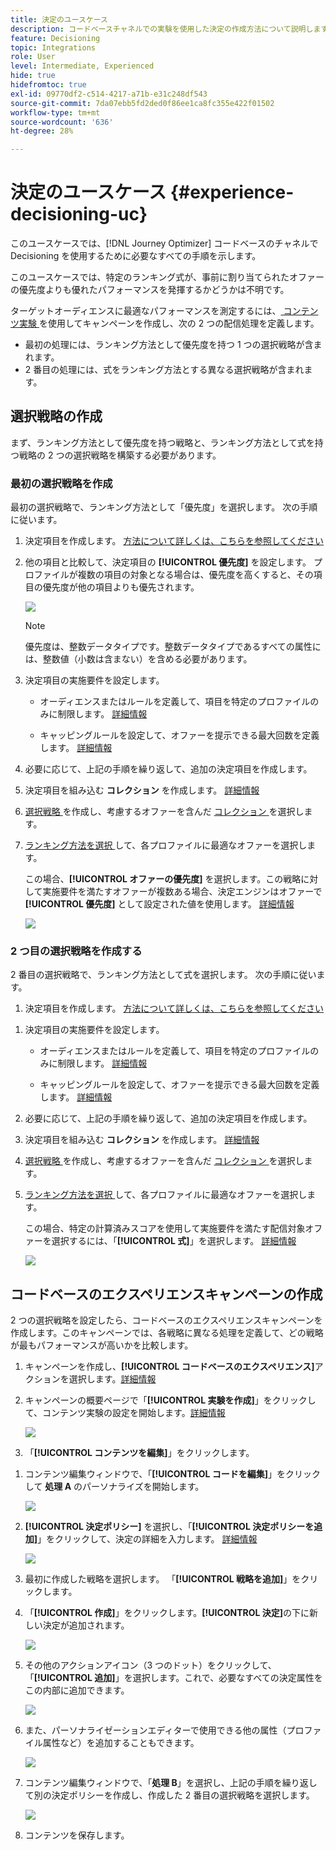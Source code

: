 ```yaml
---
title: 決定のユースケース
description: コードベースチャネルでの実験を使用した決定の作成方法について説明します。
feature: Decisioning
topic: Integrations
role: User
level: Intermediate, Experienced
hide: true
hidefromtoc: true
exl-id: 09770df2-c514-4217-a71b-e31c248df543
source-git-commit: 7da07ebb5fd2ded0f86ee1ca8fc355e422f01502
workflow-type: tm+mt
source-wordcount: '636'
ht-degree: 28%

---
```


# 決定のユースケース {#experience-decisioning-uc}

このユースケースでは、[!DNL Journey Optimizer] コードベースのチャネルで Decisioning を使用するために必要なすべての手順を示します。

<!--In this use case, you create a campaign where you define two delivery treatments - each containing a different decision policy in order to measure which one performs best for your target audience.-->

このユースケースでは、特定のランキング式が、事前に割り当てられたオファーの優先度よりも優れたパフォーマンスを発揮するかどうかは不明です。

ターゲットオーディエンスに最適なパフォーマンスを測定するには、[ コンテンツ実験 ](../content-management/content-experiment.md) を使用してキャンペーンを作成し、次の 2 つの配信処理を定義します。

<!--Set up the experiment such that:-->

* 最初の処理には、ランキング方法として優先度を持つ 1 つの選択戦略が含まれます。
* 2 番目の処理には、式をランキング方法とする異なる選択戦略が含まれます。

## 選択戦略の作成

まず、ランキング方法として優先度を持つ戦略と、ランキング方法として式を持つ戦略の 2 つの選択戦略を構築する必要があります。

### 最初の選択戦略を作成

最初の選択戦略で、ランキング方法として「優先度」を選択します。 次の手順に従います。

1. 決定項目を作成します。 [方法について詳しくは、こちらを参照してください](items.md)

1. 他の項目と比較して、決定項目の **[!UICONTROL 優先度]** を設定します。 プロファイルが複数の項目の対象となる場合は、優先度を高くすると、その項目の優先度が他の項目よりも優先されます。

   ![](assets/exd-uc-item-priority.png)

   >[!NOTE]
   >
   >優先度は、整数データタイプです。整数データタイプであるすべての属性には、整数値（小数は含まない）を含める必要があります。

1. 決定項目の実施要件を設定します。

   * オーディエンスまたはルールを定義して、項目を特定のプロファイルのみに制限します。 [詳細情報](items.md#eligibility)

   * キャッピングルールを設定して、オファーを提示できる最大回数を定義します。 [詳細情報](items.md#capping)

1. 必要に応じて、上記の手順を繰り返して、追加の決定項目を作成します。

1. 決定項目を組み込む **コレクション** を作成します。 [詳細情報](collections.md)

1. [ 選択戦略 ](selection-strategies.md#create-selection-strategy) を作成し、考慮するオファーを含んだ [ コレクション ](collections.md) を選択します。

1. [ ランキング方法を選択 ](#select-ranking-method) して、各プロファイルに最適なオファーを選択します。

   この場合、**[!UICONTROL オファーの優先度]** を選択します。この戦略に対して実施要件を満たすオファーが複数ある場合、決定エンジンはオファーで **[!UICONTROL 優先度]** として設定された値を使用します。 [詳細情報](selection-strategies.md#offer-priority)

   ![](assets/exd-uc-strategy-priority.png)

### 2 つ目の選択戦略を作成する

2 番目の選択戦略で、ランキング方法として式を選択します。 次の手順に従います。

1. 決定項目を作成します。 [方法について詳しくは、こちらを参照してください](items.md)

<!--1. Set the same **[!UICONTROL Priority]** as for the first decision item. TBC?-->

1. 決定項目の実施要件を設定します。

   * オーディエンスまたはルールを定義して、項目を特定のプロファイルのみに制限します。 [詳細情報](items.md#eligibility)

   * キャッピングルールを設定して、オファーを提示できる最大回数を定義します。 [詳細情報](items.md#capping)

1. 必要に応じて、上記の手順を繰り返して、追加の決定項目を作成します。

1. 決定項目を組み込む **コレクション** を作成します。 [詳細情報](collections.md)

1. [ 選択戦略 ](selection-strategies.md#create-selection-strategy) を作成し、考慮するオファーを含んだ [ コレクション ](collections.md) を選択します。

1. [ ランキング方法を選択 ](#select-ranking-method) して、各プロファイルに最適なオファーを選択します。

   この場合、特定の計算済みスコアを使用して実施要件を満たす配信対象オファーを選択するには、「**[!UICONTROL 式]**」を選択します。 [詳細情報](selection-strategies.md#ranking-formula)

   ![](assets/exd-uc-strategy-formula.png)

## コードベースのエクスペリエンスキャンペーンの作成

<!--To present the best dynamic offer and experience to your visitors on your website or mobile app, add a decision policy to a code-based campaign.

Define two delivery treatments each containing a different decision policy.-->

2 つの選択戦略を設定したら、コードベースのエクスペリエンスキャンペーンを作成します。このキャンペーンでは、各戦略に異なる処理を定義して、どの戦略が最もパフォーマンスが高いかを比較します。

1. キャンペーンを作成し、**[!UICONTROL コードベースのエクスペリエンス]**&#x200B;アクションを選択します。[詳細情報](../code-based/create-code-based.md)

1. キャンペーンの概要ページで「**[!UICONTROL 実験を作成]**」をクリックして、コンテンツ実験の設定を開始します。[詳細情報](../content-management/content-experiment.md)

   ![](assets/exd-uc-create-experiment.png)

1. 「**[!UICONTROL コンテンツを編集]**」をクリックします。

<!--1. Sart personalizing **Treatment A** by clicking **[!UICONTROL Create]**.

    ![](assets/exd-uc-create-treatment-a.png)-->

1. コンテンツ編集ウィンドウで、「**[!UICONTROL コードを編集]**」をクリックして **処理 A** のパーソナライズを開始します。

   ![](assets/exd-uc-experiment-treatment-a.png)

1. **[!UICONTROL 決定ポリシー]** を選択し、「**[!UICONTROL 決定ポリシーを追加]**」をクリックして、決定の詳細を入力します。 [詳細情報](create-decision.md)

   ![](assets/decision-code-based-create.png)

1. 最初に作成した戦略を選択します。 「**[!UICONTROL 戦略を追加]**」をクリックします。

1. 「**[!UICONTROL 作成]**」をクリックします。**[!UICONTROL 決定]**&#x200B;の下に新しい決定が追加されます。

   ![](assets/decision-code-based-decision-added.png)

1. その他のアクションアイコン（3 つのドット）をクリックして、「**[!UICONTROL 追加]**」を選択します。これで、必要なすべての決定属性をこの内部に追加できます。

   ![](assets/decision-code-based-add-decision.png)

1. また、パーソナライゼーションエディターで使用できる他の属性（プロファイル属性など）を追加することもできます。

   ![](assets/decision-code-based-decision-profile-attribute.png)

1. コンテンツ編集ウィンドウで、「**処理 B**」を選択し、上記の手順を繰り返して別の決定ポリシーを作成し、作成した 2 番目の選択戦略を選択します。

   ![](assets/exd-uc-experiment-treatment-b.png)

1. コンテンツを保存します。
